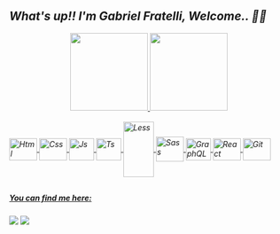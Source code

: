 ## <i>What's up!! I'm Gabriel Fratelli, Welcome..<i> 👨‍💻

<div align="center">
  <a href="https://github.com/GabrielFratelli">
  <img height="140em" src="https://github-readme-stats.vercel.app/api?username=GabrielFratelli&show_icons=true&theme=tokyonight&include_all_commits=true&count_private=true"/>
  <img height="140em" src="https://github-readme-stats.vercel.app/api/top-langs/?username=GabrielFratelli&layout=compact&langs_count=7&theme=tokyonight"/>
</div>
 
<div style="display: inline_block"><br>
  <img align="center" alt="Html" height="40" width="50" src="https://cdn.jsdelivr.net/gh/devicons/devicon/icons/html5/html5-original.svg"/>
  <img align="center" alt="Css" height="40" width="50" src="https://cdn.jsdelivr.net/gh/devicons/devicon/icons/css3/css3-original.svg"/>
  <img align="center" alt="Js" height="40" width="45" src="https://cdn.jsdelivr.net/gh/devicons/devicon/icons/javascript/javascript-original.svg"/>
  <img align="center" alt="Ts" height="40" width="45" src="https://cdn.jsdelivr.net/gh/devicons/devicon/icons/typescript/typescript-plain.svg"/>
  <img align="center" alt="Less" height="100" width="55" src="https://cdn.jsdelivr.net/gh/devicons/devicon/icons/less/less-plain-wordmark.svg" />
  <img align="center" alt="Sass" height="45" width="50" src="https://cdn.jsdelivr.net/gh/devicons/devicon/icons/sass/sass-original.svg" />
  <img align="center" alt="GraphQL" height="40" width="45" src="https://cdn.jsdelivr.net/gh/devicons/devicon/icons/graphql/graphql-plain.svg" />
  <img align="center" alt="React" height="40" width="50" src="https://cdn.jsdelivr.net/gh/devicons/devicon/icons/react/react-original.svg"/>
  <img align="center" alt="Git" height="40" width="50" src="https://cdn.jsdelivr.net/gh/devicons/devicon/icons/git/git-original.svg"/>
</div> 
 
##
  <h5>You can find me here:</h5>
<div>
   <a href="mailto:gabriel.fratelli99@gmail.com"><img src="https://img.shields.io/badge/Gmail-D14836?style=for-the-badge&logo=gmail&logoColor=white" target="_blank"></a>
   <a href="https://www.linkedin.com/in/gabriel-fratelli-cassiano/" target="_blank"><img src="https://img.shields.io/badge/-LinkedIn-%230077B5?style=for-the-badge&logo=linkedin&logoColor=white" target="_blank"></a>
